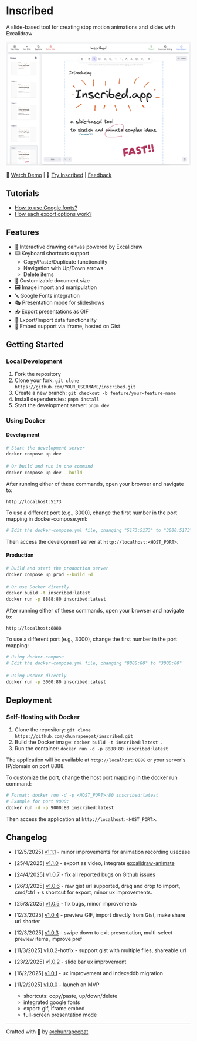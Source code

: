 # Inscribed

A slide-based tool for creating stop motion animations and slides with Excalidraw

![Inscribed App Interface](./docs/imgs/screenshot.png)

🎥 [Watch Demo](https://youtu.be/CLJvvGVErMY) | 🚀 [Try Inscribed](https://inscribed.app) | [Feedback](https://github.com/chunrapeepat/inscribed/issues)

## Tutorials

- [How to use Google fonts?](./docs/custom-fonts.md)
- [How each export options work?](./docs/export-options.md)

## Features

- 🎨 Interactive drawing canvas powered by Excalidraw
- ⌨️ Keyboard shortcuts support
  - Copy/Paste/Duplicate functionality
  - Navigation with Up/Down arrows
  - Delete items
- 📏 Customizable document size
- 🖼️ Image import and manipulation
- 🔤 Google Fonts integration
- 🎭 Presentation mode for slideshows
- 📤 Export presentations as GIF
- 💾 Export/Import data functionality
- 🔗 Embed support via iframe, hosted on Gist

## Getting Started

### Local Development

1. Fork the repository
2. Clone your fork: `git clone https://github.com/YOUR_USERNAME/inscribed.git`
3. Create a new branch: `git checkout -b feature/your-feature-name`
4. Install dependencies: `pnpm install`
5. Start the development server: `pnpm dev`

### Using Docker

#### Development

```bash
# Start the development server
docker compose up dev

# Or build and run in one command
docker compose up dev --build
```

After running either of these commands, open your browser and navigate to:

```
http://localhost:5173
```

To use a different port (e.g., 3000), change the first number in the port mapping in docker-compose.yml:

```bash
# Edit the docker-compose.yml file, changing "5173:5173" to "3000:5173"
```

Then access the development server at `http://localhost:<HOST_PORT>`.

#### Production

```bash
# Build and start the production server
docker compose up prod --build -d

# Or use Docker directly
docker build -t inscribed:latest .
docker run -p 8888:80 inscribed:latest
```

After running either of these commands, open your browser and navigate to:

```
http://localhost:8888
```

To use a different port (e.g., 3000), change the first number in the port mapping:

```bash
# Using docker-compose
# Edit the docker-compose.yml file, changing "8888:80" to "3000:80"

# Using Docker directly
docker run -p 3000:80 inscribed:latest
```

## Deployment

### Self-Hosting with Docker

1. Clone the repository: `git clone https://github.com/chunrapeepat/inscribed.git`
2. Build the Docker image: `docker build -t inscribed:latest .`
3. Run the container: `docker run -d -p 8888:80 inscribed:latest`

The application will be available at `http://localhost:8888` or your server's IP/domain on port 8888.

To customize the port, change the host port mapping in the docker run command:

```bash
# Format: docker run -d -p <HOST_PORT>:80 inscribed:latest
# Example for port 9000:
docker run -d -p 9000:80 inscribed:latest
```

Then access the application at `http://localhost:<HOST_PORT>`.

## Changelog

- [12/5/2025] [v1.1.1](https://github.com/chunrapeepat/inscribed/pull/47) - minor improvements for animation recording usecase

- [25/4/2025] [v1.1.0](https://github.com/chunrapeepat/inscribed/pull/34) - export as video, integrate [excalidraw-animate](https://github.com/dai-shi/excalidraw-animate)

- [24/4/2025] [v1.0.7](https://github.com/chunrapeepat/inscribed/pull/33) - fix all reported bugs on Github issues

- [26/3/2025] [v1.0.6](https://github.com/chunrapeepat/inscribed/pull/12) - raw gist url supported, drag and drop to import, cmd/ctrl + s shortcut for export, minor ux improvements.

- [25/3/2025] [v1.0.5](https://github.com/chunrapeepat/inscribed/pull/10) - fix bugs, minor improvements

- [12/3/2025] [v1.0.4](https://github.com/chunrapeepat/inscribed/pull/9) - preview GIF, import directly from Gist, make share url shorter

- [12/3/2025] [v1.0.3](https://github.com/chunrapeepat/inscribed/pull/8) - swipe down to exit presentation, multi-select preview items, improve pref

- [11/3/2025] v1.0.2-hotfix - support gist with multiple files, shareable url

- [23/2/2025] [v1.0.2](https://github.com/chunrapeepat/inscribed/pull/5) - slide bar ux improvement

- [16/2/2025] [v1.0.1](https://github.com/chunrapeepat/inscribed/pull/1) - ux improvement and indexeddb migration

- [11/2/2025] [v1.0.0](https://www.youtube.com/watch?v=CLJvvGVErMY) - launch an MVP
  - shortcuts: copy/paste, up/down/delete
  - integrated google fonts
  - export: gif, iframe embed
  - full-screen presentation mode

---

Crafted with 🧡 by [@chunrapeepat](https://chunrapeepat.com)
